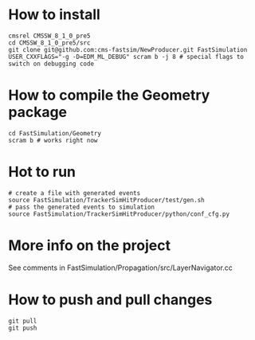 # How to install

```
cmsrel CMSSW_8_1_0_pre5
cd CMSSW_8_1_0_pre5/src
git clone git@github.com:cms-fastsim/NewProducer.git FastSimulation
USER_CXXFLAGS="-g -D=EDM_ML_DEBUG" scram b -j 8 # special flags to switch on debugging code
```

# How to compile the Geometry package

```
cd FastSimulation/Geometry
scram b # works right now
```

# Hot to run

```
# create a file with generated events
source FastSimulation/TrackerSimHitProducer/test/gen.sh
# pass the generated events to simulation
source FastSimulation/TrackerSimHitProducer/python/conf_cfg.py
```

# More info on the project

See comments in FastSimulation/Propagation/src/LayerNavigator.cc

# How to push and pull changes

```
git pull 
git push
```
